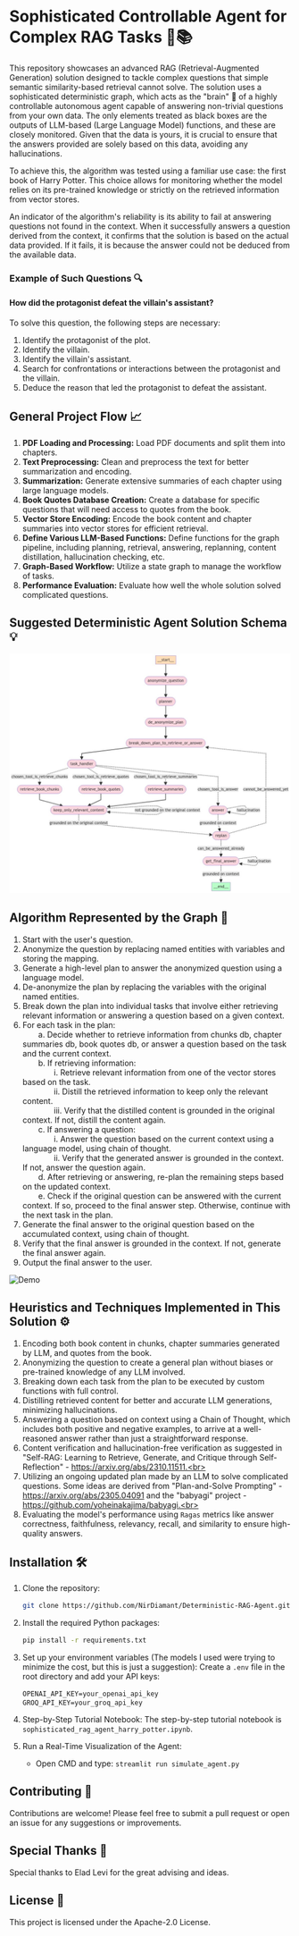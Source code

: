 # Sophisticated Controllable Agent for Complex RAG Tasks 🧠📚

This repository showcases an advanced RAG (Retrieval-Augmented Generation) solution designed to tackle complex questions that simple semantic similarity-based retrieval cannot solve. The solution uses a sophisticated deterministic graph, which acts as the "brain" 🧠 of a highly controllable autonomous agent capable of answering non-trivial questions from your own data. The only elements treated as black boxes are the outputs of LLM-based (Large Language Model) functions, and these are closely monitored. Given that the data is yours, it is crucial to ensure that the answers provided are solely based on this data, avoiding any hallucinations.

To achieve this, the algorithm was tested using a familiar use case: the first book of Harry Potter. This choice allows for monitoring whether the model relies on its pre-trained knowledge or strictly on the retrieved information from vector stores.

An indicator of the algorithm's reliability is its ability to fail at answering questions not found in the context. When it successfully answers a question derived from the context, it confirms that the solution is based on the actual data provided. If it fails, it is because the answer could not be deduced from the available data.

### Example of Such Questions 🔍
#### How did the protagonist defeat the villain's assistant?
To solve this question, the following steps are necessary:

1. Identify the protagonist of the plot.
2. Identify the villain.
3. Identify the villain's assistant.
4. Search for confrontations or interactions between the protagonist and the villain.
5. Deduce the reason that led the protagonist to defeat the assistant.

## General Project Flow 📈

1. **PDF Loading and Processing:** Load PDF documents and split them into chapters.
2. **Text Preprocessing:** Clean and preprocess the text for better summarization and encoding.
3. **Summarization:** Generate extensive summaries of each chapter using large language models.
4. **Book Quotes Database Creation:** Create a database for specific questions that will need access to quotes from the book.
5. **Vector Store Encoding:** Encode the book content and chapter summaries into vector stores for efficient retrieval.
6. **Define Various LLM-Based Functions:** Define functions for the graph pipeline, including planning, retrieval, answering, replanning, content distillation, hallucination checking, etc.
7. **Graph-Based Workflow:** Utilize a state graph to manage the workflow of tasks.
8. **Performance Evaluation:** Evaluate how well the whole solution solved complicated questions.

## Suggested Deterministic Agent Solution Schema 💡

![Solution Schema](graphs/final_graph_schema.jpeg)

## Algorithm Represented by the Graph 🔗

1. Start with the user's question.<br>
2. Anonymize the question by replacing named entities with variables and storing the mapping.<br>
3. Generate a high-level plan to answer the anonymized question using a language model.<br>
4. De-anonymize the plan by replacing the variables with the original named entities.<br>
5. Break down the plan into individual tasks that involve either retrieving relevant information or answering a question based on a given context.<br>
6. For each task in the plan:<br>
&emsp;&emsp;a. Decide whether to retrieve information from chunks db, chapter summaries db, book quotes db, or answer a question based on the task and the current context.<br>
&emsp;&emsp;b. If retrieving information:<br>
&emsp;&emsp;&emsp;&emsp;i. Retrieve relevant information from one of the vector stores based on the task.<br>
&emsp;&emsp;&emsp;&emsp;ii. Distill the retrieved information to keep only the relevant content.<br>
&emsp;&emsp;&emsp;&emsp;iii. Verify that the distilled content is grounded in the original context. If not, distill the content again.<br>
&emsp;&emsp;c. If answering a question:<br>
&emsp;&emsp;&emsp;&emsp;i. Answer the question based on the current context using a language model, using chain of thought.<br>
&emsp;&emsp;&emsp;&emsp;ii. Verify that the generated answer is grounded in the context. If not, answer the question again.<br>
&emsp;&emsp;d. After retrieving or answering, re-plan the remaining steps based on the updated context.<br>
&emsp;&emsp;e. Check if the original question can be answered with the current context. If so, proceed to the final answer step. Otherwise, continue with the next task in the plan.<br>
7. Generate the final answer to the original question based on the accumulated context, using chain of thought.<br>
8. Verify that the final answer is grounded in the context. If not, generate the final answer again.<br>
9. Output the final answer to the user.<br>

![Demo](graphs/demo_gif.gif)

## Heuristics and Techniques Implemented in This Solution ⚙️

1. Encoding both book content in chunks, chapter summaries generated by LLM, and quotes from the book.<br>
2. Anonymizing the question to create a general plan without biases or pre-trained knowledge of any LLM involved.<br>
3. Breaking down each task from the plan to be executed by custom functions with full control.<br>
4. Distilling retrieved content for better and accurate LLM generations, minimizing hallucinations.<br>
5. Answering a question based on context using a Chain of Thought, which includes both positive and negative examples, to arrive at a well-reasoned answer rather than just a straightforward response.<br>
6. Content verification and hallucination-free verification as suggested in "Self-RAG: Learning to Retrieve, Generate, and Critique through Self-Reflection" - https://arxiv.org/abs/2310.11511.<br>
7. Utilizing an ongoing updated plan made by an LLM to solve complicated questions. Some ideas are derived from "Plan-and-Solve Prompting" - https://arxiv.org/abs/2305.04091 and the "babyagi" project - https://github.com/yoheinakajima/babyagi.<br>
8. Evaluating the model's performance using `Ragas` metrics like answer correctness, faithfulness, relevancy, recall, and similarity to ensure high-quality answers.<br>

## Installation 🛠️

1. Clone the repository:
    ```sh
    git clone https://github.com/NirDiamant/Deterministic-RAG-Agent.git
    ```

2. Install the required Python packages:
    ```sh
    pip install -r requirements.txt
    ```

3. Set up your environment variables (The models I used were trying to minimize the cost, but this is just a suggestion):
    Create a `.env` file in the root directory and add your API keys:
    ```
    OPENAI_API_KEY=your_openai_api_key
    GROQ_API_KEY=your_groq_api_key
    ```

4. Step-by-Step Tutorial Notebook: The step-by-step tutorial notebook is `sophisticated_rag_agent_harry_potter.ipynb`.

5. Run a Real-Time Visualization of the Agent:
    - Open CMD and type: `streamlit run simulate_agent.py`

## Contributing 🤝

Contributions are welcome! Please feel free to submit a pull request or open an issue for any suggestions or improvements.

## Special Thanks 🎉

Special thanks to Elad Levi for the great advising and ideas.

## License 📜

This project is licensed under the Apache-2.0 License.